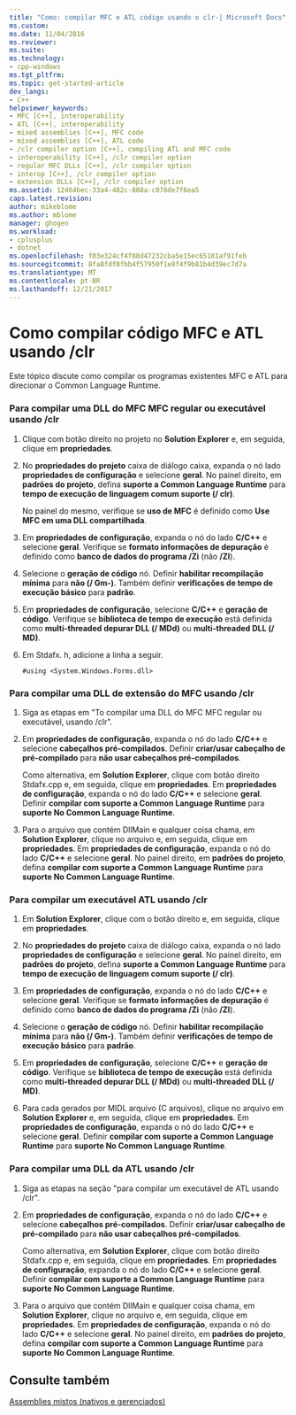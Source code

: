 ```yaml
---
title: "Como: compilar MFC e ATL código usando o clr-| Microsoft Docs"
ms.custom: 
ms.date: 11/04/2016
ms.reviewer: 
ms.suite: 
ms.technology:
- cpp-windows
ms.tgt_pltfrm: 
ms.topic: get-started-article
dev_langs:
- C++
helpviewer_keywords:
- MFC [C++], interoperability
- ATL [C++], interoperability
- mixed assemblies [C++], MFC code
- mixed assemblies [C++], ATL code
- /clr compiler option [C++], compiling ATL and MFC code
- interoperability [C++], /clr compiler option
- regular MFC DLLs [C++], /clr compiler option
- interop [C++], /clr compiler option
- extension DLLs [C++], /clr compiler option
ms.assetid: 12464bec-33a4-482c-880a-c078de7f6ea5
caps.latest.revision: 
author: mikeblome
ms.author: mblome
manager: ghogen
ms.workload:
- cplusplus
- dotnet
ms.openlocfilehash: f03e324cf4f88d47232cba5e15ec65181af91feb
ms.sourcegitcommit: 8fa8fdf0fbb4f57950f1e8f4f9b81b4d39ec7d7a
ms.translationtype: MT
ms.contentlocale: pt-BR
ms.lasthandoff: 12/21/2017
---
```

# <a name="how-to-compile-mfc-and-atl-code-by-using-clr"></a>Como compilar código MFC e ATL usando /clr
Este tópico discute como compilar os programas existentes MFC e ATL para direcionar o Common Language Runtime.  
  
### <a name="to-compile-an-mfc-executable-or-regular-mfc-dll-by-using-clr"></a>Para compilar uma DLL do MFC MFC regular ou executável usando /clr  
  
1.  Clique com botão direito no projeto no **Solution Explorer** e, em seguida, clique em **propriedades**.  
  
2.  No **propriedades do projeto** caixa de diálogo caixa, expanda o nó lado **propriedades de configuração** e selecione **geral**. No painel direito, em **padrões do projeto**, defina **suporte a Common Language Runtime** para **tempo de execução de linguagem comum suporte (/ clr)**.  
  
     No painel do mesmo, verifique se **uso de MFC** é definido como **Use MFC em uma DLL compartilhada**.  
  
3.  Em **propriedades de configuração**, expanda o nó do lado **C/C++** e selecione **geral**. Verifique se **formato informações de depuração** é definido como **banco de dados do programa /Zi** (não **/ZI**).  
  
4.  Selecione o **geração de código** nó. Definir **habilitar recompilação mínima** para **não (/ Gm-)**. Também definir **verificações de tempo de execução básico** para **padrão**.  
  
5.  Em **propriedades de configuração**, selecione **C/C++** e **geração de código**. Verifique se **biblioteca de tempo de execução** está definida como **multi-threaded depurar DLL (/ MDd)** ou **multi-threaded DLL (/ MD)**.  
  
6.  Em Stdafx. h, adicione a linha a seguir.  
  
    ```  
    #using <System.Windows.Forms.dll>  
    ```  
  
### <a name="to-compile-an-mfc-extension-dll-by-using-clr"></a>Para compilar uma DLL de extensão do MFC usando /clr  
  
1.  Siga as etapas em "To compilar uma DLL do MFC MFC regular ou executável, usando /clr".  
  
2.  Em **propriedades de configuração**, expanda o nó do lado **C/C++** e selecione **cabeçalhos pré-compilados**. Definir **criar/usar cabeçalho de pré-compilado** para **não usar cabeçalhos pré-compilados**.  
  
     Como alternativa, em **Solution Explorer**, clique com botão direito Stdafx.cpp e, em seguida, clique em **propriedades**. Em **propriedades de configuração**, expanda o nó do lado **C/C++** e selecione **geral**. Definir **compilar com suporte a Common Language Runtime** para **suporte No Common Language Runtime**.  
  
3.  Para o arquivo que contém DllMain e qualquer coisa chama, em **Solution Explorer**, clique no arquivo e, em seguida, clique em **propriedades**. Em **propriedades de configuração**, expanda o nó do lado **C/C++** e selecione **geral**. No painel direito, em **padrões do projeto**, defina **compilar com suporte a Common Language Runtime** para **suporte No Common Language Runtime**.  
  
### <a name="to-compile-an-atl-executable-by-using-clr"></a>Para compilar um executável ATL usando /clr  
  
1.  Em **Solution Explorer**, clique com o botão direito e, em seguida, clique em **propriedades**.  
  
2.  No **propriedades do projeto** caixa de diálogo caixa, expanda o nó lado **propriedades de configuração** e selecione **geral**. No painel direito, em **padrões do projeto**, defina **suporte a Common Language Runtime** para **tempo de execução de linguagem comum suporte (/ clr)**.  
  
3.  Em **propriedades de configuração**, expanda o nó do lado **C/C++** e selecione **geral**. Verifique se **formato informações de depuração** é definido como **banco de dados do programa /Zi** (não **/ZI**).  
  
4.  Selecione o **geração de código** nó. Definir **habilitar recompilação mínima** para **não (/ Gm-)**. Também definir **verificações de tempo de execução básico** para **padrão**.  
  
5.  Em **propriedades de configuração**, selecione **C/C++** e **geração de código**. Verifique se **biblioteca de tempo de execução** está definida como **multi-threaded depurar DLL (/ MDd)** ou **multi-threaded DLL (/ MD)**.  
  
6.  Para cada gerados por MIDL arquivo (C arquivos), clique no arquivo em **Solution Explorer** e, em seguida, clique em **propriedades**. Em **propriedades de configuração**, expanda o nó do lado **C/C++** e selecione **geral**. Definir **compilar com suporte a Common Language Runtime** para **suporte No Common Language Runtime**.  
  
### <a name="to-compile-an-atl-dll-by-using-clr"></a>Para compilar uma DLL da ATL usando /clr  
  
1.  Siga as etapas na seção "para compilar um executável de ATL usando /clr".  
  
2.  Em **propriedades de configuração**, expanda o nó do lado **C/C++** e selecione **cabeçalhos pré-compilados**. Definir **criar/usar cabeçalho de pré-compilado** para **não usar cabeçalhos pré-compilados**.  
  
     Como alternativa, em **Solution Explorer**, clique com botão direito Stdafx.cpp e, em seguida, clique em **propriedades**. Em **propriedades de configuração**, expanda o nó do lado **C/C++** e selecione **geral**. Definir **compilar com suporte a Common Language Runtime** para **suporte No Common Language Runtime**.  
  
3.  Para o arquivo que contém DllMain e qualquer coisa chama, em **Solution Explorer**, clique no arquivo e, em seguida, clique em **propriedades**. Em **propriedades de configuração**, expanda o nó do lado **C/C++** e selecione **geral**. No painel direito, em **padrões do projeto**, defina **compilar com suporte a Common Language Runtime** para **suporte No Common Language Runtime**.  
  
## <a name="see-also"></a>Consulte também  
 [Assemblies mistos (nativos e gerenciados)](../dotnet/mixed-native-and-managed-assemblies.md)